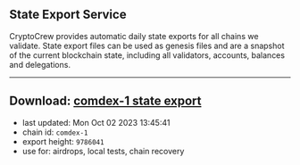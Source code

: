 ## State Export Service
CryptoCrew provides automatic daily state exports for all chains we validate. State export files can be used as genesis files and are a snapshot of the current blockchain state, including all validators, accounts, balances and delegations.

---
**Download: [comdex-1 state export](https://dl.ccvalidators.com/SERVICE/comdex/comdex-1_export_9786041.json)**
---

- last updated: Mon Oct 02 2023 13:45:41
- chain id: `comdex-1`
- export height: `9786041`
- use for: airdrops, local tests, chain recovery
